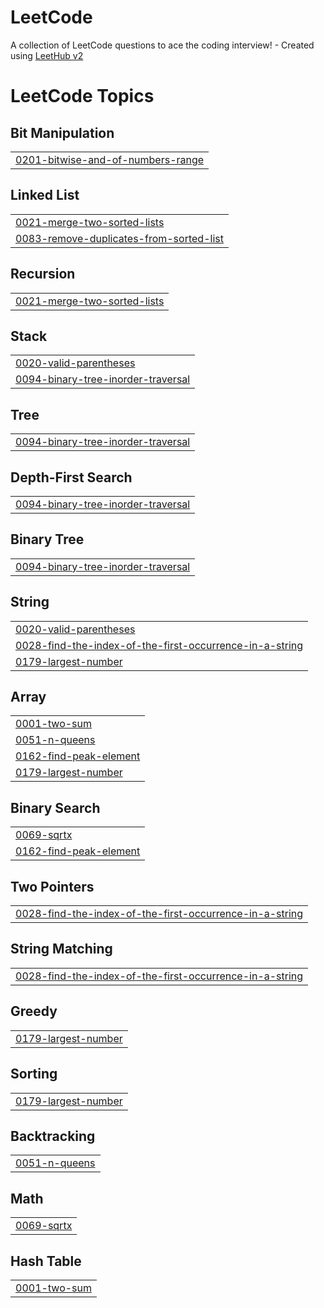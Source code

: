 # LeetCode
A collection of LeetCode questions to ace the coding interview! - Created using [LeetHub v2](https://github.com/arunbhardwaj/LeetHub-2.0)

<!---LeetCode Topics Start-->
# LeetCode Topics
## Bit Manipulation
|  |
| ------- |
| [0201-bitwise-and-of-numbers-range](https://github.com/UNIK090/LeetCode/tree/master/0201-bitwise-and-of-numbers-range) |
## Linked List
|  |
| ------- |
| [0021-merge-two-sorted-lists](https://github.com/UNIK090/LeetCode/tree/master/0021-merge-two-sorted-lists) |
| [0083-remove-duplicates-from-sorted-list](https://github.com/UNIK090/LeetCode/tree/master/0083-remove-duplicates-from-sorted-list) |
## Recursion
|  |
| ------- |
| [0021-merge-two-sorted-lists](https://github.com/UNIK090/LeetCode/tree/master/0021-merge-two-sorted-lists) |
## Stack
|  |
| ------- |
| [0020-valid-parentheses](https://github.com/UNIK090/LeetCode/tree/master/0020-valid-parentheses) |
| [0094-binary-tree-inorder-traversal](https://github.com/UNIK090/LeetCode/tree/master/0094-binary-tree-inorder-traversal) |
## Tree
|  |
| ------- |
| [0094-binary-tree-inorder-traversal](https://github.com/UNIK090/LeetCode/tree/master/0094-binary-tree-inorder-traversal) |
## Depth-First Search
|  |
| ------- |
| [0094-binary-tree-inorder-traversal](https://github.com/UNIK090/LeetCode/tree/master/0094-binary-tree-inorder-traversal) |
## Binary Tree
|  |
| ------- |
| [0094-binary-tree-inorder-traversal](https://github.com/UNIK090/LeetCode/tree/master/0094-binary-tree-inorder-traversal) |
## String
|  |
| ------- |
| [0020-valid-parentheses](https://github.com/UNIK090/LeetCode/tree/master/0020-valid-parentheses) |
| [0028-find-the-index-of-the-first-occurrence-in-a-string](https://github.com/UNIK090/LeetCode/tree/master/0028-find-the-index-of-the-first-occurrence-in-a-string) |
| [0179-largest-number](https://github.com/UNIK090/LeetCode/tree/master/0179-largest-number) |
## Array
|  |
| ------- |
| [0001-two-sum](https://github.com/UNIK090/LeetCode/tree/master/0001-two-sum) |
| [0051-n-queens](https://github.com/UNIK090/LeetCode/tree/master/0051-n-queens) |
| [0162-find-peak-element](https://github.com/UNIK090/LeetCode/tree/master/0162-find-peak-element) |
| [0179-largest-number](https://github.com/UNIK090/LeetCode/tree/master/0179-largest-number) |
## Binary Search
|  |
| ------- |
| [0069-sqrtx](https://github.com/UNIK090/LeetCode/tree/master/0069-sqrtx) |
| [0162-find-peak-element](https://github.com/UNIK090/LeetCode/tree/master/0162-find-peak-element) |
## Two Pointers
|  |
| ------- |
| [0028-find-the-index-of-the-first-occurrence-in-a-string](https://github.com/UNIK090/LeetCode/tree/master/0028-find-the-index-of-the-first-occurrence-in-a-string) |
## String Matching
|  |
| ------- |
| [0028-find-the-index-of-the-first-occurrence-in-a-string](https://github.com/UNIK090/LeetCode/tree/master/0028-find-the-index-of-the-first-occurrence-in-a-string) |
## Greedy
|  |
| ------- |
| [0179-largest-number](https://github.com/UNIK090/LeetCode/tree/master/0179-largest-number) |
## Sorting
|  |
| ------- |
| [0179-largest-number](https://github.com/UNIK090/LeetCode/tree/master/0179-largest-number) |
## Backtracking
|  |
| ------- |
| [0051-n-queens](https://github.com/UNIK090/LeetCode/tree/master/0051-n-queens) |
## Math
|  |
| ------- |
| [0069-sqrtx](https://github.com/UNIK090/LeetCode/tree/master/0069-sqrtx) |
## Hash Table
|  |
| ------- |
| [0001-two-sum](https://github.com/UNIK090/LeetCode/tree/master/0001-two-sum) |
<!---LeetCode Topics End-->